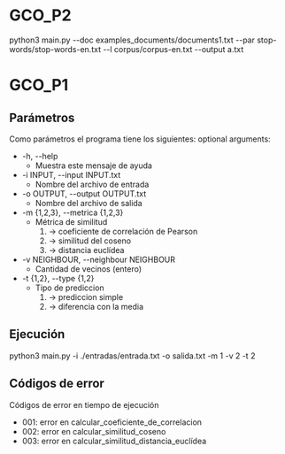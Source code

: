 # GCO_P2

python3 main.py --doc examples_documents/documents1.txt --par stop-words/stop-words-en.txt --l corpus/corpus-en.txt --output a.txt

# GCO_P1
## Parámetros
Como parámetros el programa tiene los siguientes:
optional arguments:
-   -h, --help            
    - Muestra este mensaje de ayuda
- -i INPUT, --input INPUT.txt
    - Nombre del archivo de entrada
- -o OUTPUT, --output OUTPUT.txt
    - Nombre del archivo de salida
- -m {1,2,3}, --metrica {1,2,3}
    - Métrica de similitud 
      1. -> coeficiente de correlación de Pearson
      2. -> similitud del coseno
      3. -> distancia euclídea
- -v NEIGHBOUR, --neighbour NEIGHBOUR
    - Cantidad de vecinos (entero)
- -t {1,2}, --type {1,2}
    - Tipo de prediccion 
      1. -> prediccion simple 
      2. -> diferencia con la media

## Ejecución
  python3 main.py -i ./entradas/entrada.txt -o salida.txt -m 1 -v 2 -t 2

## Códigos de error
Códigos de error en tiempo de ejecución
  - 001: error en calcular_coeficiente_de_correlacion
  - 002: error en calcular_similitud_coseno
  - 003: error en calcular_similitud_distancia_euclídea
